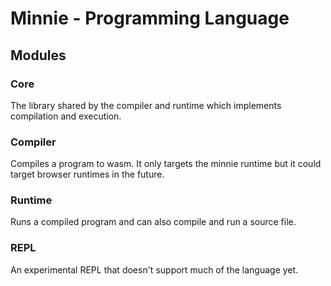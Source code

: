 # Minnie - Programming Language



## Modules


### Core

The library shared by the compiler and runtime which implements
compilation and execution.

### Compiler

Compiles a program to wasm. It only targets the minnie runtime
but it could target browser runtimes in the future.

### Runtime

Runs a compiled program and can also compile and run a source file.

### REPL

An experimental REPL that doesn't support much of the language yet.
